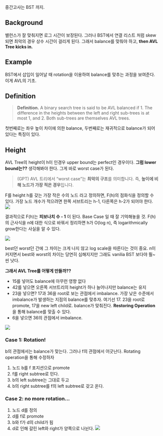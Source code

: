 중간고사는 BST 까지.

## Background
밸런스가 잘 맞춰지면 로그 시간이 보장된다. 그러나 BST에서 연결 리스트 처럼 skew되면 최악의 경우 상수 시간이 걸리게 된다. 
그래서 balance를 맞춰야 하고, **then AVL Tree kicks in.**

## Example
BST에서 삽입이 일어날 때 rotation을 이용하여 balance를 맞추는 과정을 보여준다.
이게 AVL의 기초.

## Definition
>**Definition.** A binary search tree is said to be AVL balanced if 1. The difference in the heights between the left and right sub-trees is at most 1, and 2. Both sub-trees are themselves AVL trees.

첫번째로는 좌우 높이 차이에 의한 balance, 두번째로는 재귀적으로 balance가 되어 있다는 특징이 있다.

## Height
AVL Tree의 height이 h이 인경우 upper bound는 perfect인 경우이다.
**그럼 lower bound는??** 생각해봐야 한다. 그게 바로 worst case가 된다.

> (GPT) AVL 트리에서 “worst case”는 **최악의 구조**를 의미합니다. 즉, **높이에 비해 노드가 가장 적은 경우**입니다.

F를 height h를 갖는 가장 작은 수의 노드 라고 정의하면, F(h)의 점화식을 정의할 수 있다.
가장 노드 개수가 적으려면 한쪽 서브트리는 h-1, 다른쪽은 h-2가 되어야 한다.
![](https://i.imgur.com/r9mfk98.png)

결과적으로 F(h)는 **피보나치 수 - 1** 이 된다. Base Case 일 때 잘 기억해놓을 것.
F(h)의 근사식을 n에 대한 식으로 바꿔서 정리하면 h가 O(log n), 즉 logarithmically grow한다는 사실을 알 수 있다.

![](https://i.imgur.com/A4Lc11k.png)

best던 worst던 간에 그 차이는 크게 나지 않고 log scale을 따른다는 것이 중요.
n이 커지면서 best와 worst의 차이는 당연히 심해지지만 그래도 vanilia BST 보다야 훨~씬 낫다.

**그래서 AVL Tree를 어떻게 만들까??**
- 15를 넣어도 balance에 아무런 영향 없다
- 42를 넣으면 오른쪽 서브트리의 height가 하나 늘어나지만 balance는 유지
- 23을 넣으면? 17과 36을 root로 보는 관점에서 imbalance.
  가장 낮은 수준에서 imbalance가 발생하는 지점의 balance를 맞추자. 여기선 17.
  23을 root로 promote, 17을 new left child로. balance가 맞춰진다.
  **Restoring Operation**을 통해 balance를 맞출 수 있다.
- 6을 넣으면 36의 관점에서 imbalance.

![](https://i.imgur.com/geR8IKX.png)

### Case 1: Rotation!
b의 관점에서는 balance가 맞는다. 그러나 f의 관점에서 어긋난다. 
Rotating operation을 통해 수정하자
1. 노드 b를 f 포지션으로 promote
2. f를 right subtree로 민다.
3. b의 left subtree는 그대로 두고
4. b의 right subtree를 f의 left subtree로 갖고 온다.
### Case 2: no more rotation...
1. 노드 d를 정의
2. d를 f로 promote
3. b와 f가 d의 child가 됨
4. d로 인해 갈린 left와 right가 양쪽으로 나뉜다.
![](https://i.imgur.com/wwndk4k.png)


